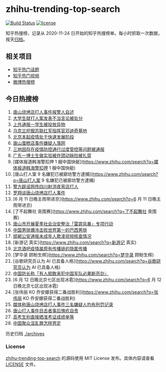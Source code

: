 # zhihu-trending-top-search

[![Build Status](https://github.com/justjavac/zhihu-trending-top-search/workflows/ci/badge.svg?branch=main)](https://github.com/justjavac/zhihu-trending-top-search/actions)
[![license](https://img.shields.io/github/license/justjavac/zhihu-trending-top-search)](https://github.com/justjavac/zhihu-trending-top-search/blob/main/LICENSE)

知乎热搜榜，记录从 2020-11-24 日开始的知乎热搜榜单。每小时抓取一次数据，按天[归档](./archives)。

## 相关项目

- [知乎热门话题](https://github.com/justjavac/zhihu-trending-hot-questions)
- [知乎热门视频](https://github.com/justjavac/zhihu-trending-hot-video)
- [微博热搜榜](https://github.com/justjavac/weibo-trending-hot-search)

## 今日热搜榜

<!-- BEGIN -->
<!-- 最后更新时间 Mon Jun 13 2022 16:18:40 GMT+0800 (China Standard Time) -->

1. [唐山烧烤店打人事件报警人自述](https://www.zhihu.com/search?q=唐山烧烤店打人事件报警人自述)
1. [大学生就打人案发表不当言论被处分](https://www.zhihu.com/search?q=大学生就打人案发表不当言论被处分)
1. [上外通报一学生被投放异物](https://www.zhihu.com/search?q=上外通报一学生被投放异物)
1. [乌克兰挖掘苏联红军指挥官邓迪奇墓地](https://www.zhihu.com/search?q=乌克兰挖掘苏联红军指挥官邓迪奇墓地)
1. [北京本起疫情处于快速发展阶段](https://www.zhihu.com/search?q=北京本起疫情处于快速发展阶段)
1. [唐山蛋糕店事件嫌疑人落网](https://www.zhihu.com/search?q=唐山蛋糕店事件嫌疑人落网)
1. [三地因存在疫情防控通行过度管控等问题被通报](https://www.zhihu.com/search?q=三地因存在疫情防控通行过度管控等问题被通报)
1. [广东一博士生做实验被炸颈动脉险被扎穿](https://www.zhihu.com/search?q=广东一博士生做实验被炸颈动脉险被扎穿)
1. [媒体报道韩海警扣押 1 艘中国快艇](https://www.zhihu.com/search?q=媒体报道韩海警扣押 1 艘中国快艇)
1. [唐山打人案 9 名嫌犯已被廊坊警方逮捕](https://www.zhihu.com/search?q=唐山打人案 9 名嫌犯已被廊坊警方逮捕)
1. [警方辟谣网传四川射洪夜宵店打人](https://www.zhihu.com/search?q=警方辟谣网传四川射洪夜宵店打人)
1. [罗翔谈唐山烧烤店打人事件](https://www.zhihu.com/search?q=罗翔谈唐山烧烤店打人事件)
1. [6 月 11 日晚主雨带进京](https://www.zhihu.com/search?q=6 月 11 日晚主雨带进京)
1. [了不起舞社 突围赛](https://www.zhihu.com/search?q=了不起舞社 突围赛)
1. [唐山市开展夏季社会治安整治「雷霆风暴」专项行动](https://www.zhihu.com/search?q=唐山市开展夏季社会治安整治「雷霆风暴」专项行动)
1. [中国男排爆冷击败世界第一的巴西男排](https://www.zhihu.com/search?q=中国男排爆冷击败世界第一的巴西男排)
1. [邯郸公安通报未成年人欺凌视频核查情况](https://www.zhihu.com/search?q=邯郸公安通报未成年人欺凌视频核查情况)
1. [新游记 真实](https://www.zhihu.com/search?q=新游记 真实)
1. [北京酒吧疫情属原有传播链的隐匿传播](https://www.zhihu.com/search?q=北京酒吧疫情属原有传播链的隐匿传播)
1. [梦华录 顾盼生辉](https://www.zhihu.com/search?q=梦华录 顾盼生辉)
1. [谷歌研究员认为 AI 已具备人格](https://www.zhihu.com/search?q=谷歌研究员认为 AI 已具备人格)
1. [中国防长称「有人胆敢来犯中国军队必果断亮剑」](https://www.zhihu.com/search?q=中国防长称「有人胆敢来犯中国军队必果断亮剑」)
1. [6 月 12 日晚北京七区出现冰雹](https://www.zhihu.com/search?q=6 月 12 日晚北京七区出现冰雹)
1. [张伟丽 KO 乔安娜获得二番战胜利](https://www.zhihu.com/search?q=张伟丽 KO 乔安娜获得二番战胜利)
1. [媒体称唐山烧烤店打人事件三名嫌疑人均有刑罚记录](https://www.zhihu.com/search?q=媒体称唐山烧烤店打人事件三名嫌疑人均有刑罚记录)
1. [唐山打人事件目击者事后愧疚自责](https://www.zhihu.com/search?q=唐山打人事件目击者事后愧疚自责)
1. [高考生别直接晒准考证成绩单等](https://www.zhihu.com/search?q=高考生别直接晒准考证成绩单等)
1. [中国聚众淫乱罪怎样界定](https://www.zhihu.com/search?q=中国聚众淫乱罪怎样界定)

<!-- END -->

历史归档 [./archives](./archives)

### License

[zhihu-trending-top-search](https://github.com/justjavac/zhihu-trending-top-search)
的源码使用 MIT License 发布。具体内容请查看 [LICENSE](./LICENSE) 文件。

